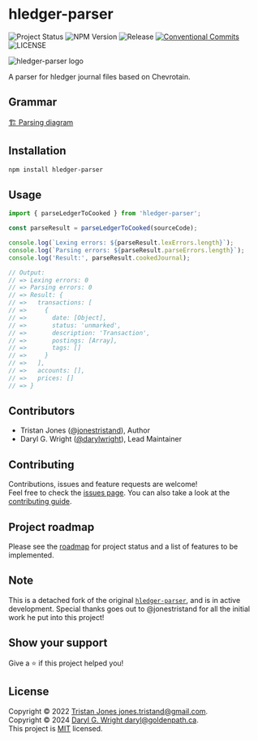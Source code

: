 # hledger-parser

![Project Status](https://img.shields.io/badge/Project_Status-alpha-orange)
![NPM Version](https://img.shields.io/npm/v/hledger-parser)
![Release](https://img.shields.io/github/actions/workflow/status/goldenpathtechnologies/hledger-parser/release.yml)
[![Conventional Commits](https://img.shields.io/badge/Conventional%20Commits-1.0.0-yellow.svg)](https://conventionalcommits.org)
![LICENSE](https://img.shields.io/github/license/goldenpathtechnologies/hledger-parser)

![hledger-parser logo](https://github.com/goldenpathtechnologies/hledger-parser/blob/main/resources/logo-256.png?raw=true)

A parser for hledger journal files based on Chevrotain.

## Grammar

[🏗️ Parsing diagram](https://raw.githack.com/goldenpathtechnologies/hledger-parser/main/diagram.html)

## Installation

```sh
npm install hledger-parser
```

## Usage

```typescript
import { parseLedgerToCooked } from 'hledger-parser';

const parseResult = parseLedgerToCooked(sourceCode);

console.log(`Lexing errors: ${parseResult.lexErrors.length}`);
console.log(`Parsing errors: ${parseResult.parseErrors.length}`);
console.log('Result:', parseResult.cookedJournal);

// Output:
// => Lexing errors: 0
// => Parsing errors: 0
// => Result: {
// =>   transactions: [
// =>     {
// =>       date: [Object],
// =>       status: 'unmarked',
// =>       description: 'Transaction',
// =>       postings: [Array],
// =>       tags: []
// =>     }
// =>   ],
// =>   accounts: [],
// =>   prices: []
// => }
```

## Contributors

- Tristan Jones ([@jonestristand](https://github.com/jonestristand)), Author
- Daryl G. Wright ([@darylwright](https://github.com/darylwright)), Lead Maintainer

## Contributing

Contributions, issues and feature requests are welcome!<br />Feel free to check the
[issues page](https://github.com/goldenpathtechnologies/hledger-parser/issues). You can also take a
look at the [contributing guide](https://github.com/goldenapathtechnologies/hledger-parser/blob/master/CONTRIBUTING.md).

## Project roadmap

Please see the [roadmap](ROADMAP.md) for project status and a list of features to be implemented.

## Note

This is a detached fork of the original
[`hledger-parser`](https://github.com/jonestristand/hledger-parser), and is in active development.
Special thanks goes out to @jonestristand for all the initial work he put into this project!

## Show your support

Give a ⭐️ if this project helped you!

## License

Copyright © 2022 [Tristan Jones <jones.tristand@gmail.com>](https://github.com/jonestristand).<br />
Copyright © 2024 [Daryl G. Wright <daryl@goldenpath.ca>](https://github.com/darylwright).<br />
This project is [MIT](https://github.com/goldenpathtechnologies/hledger-parser/blob/master/LICENSE) licensed.
